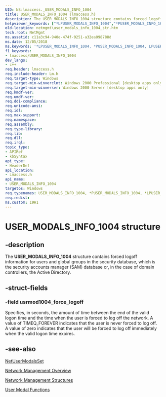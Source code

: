 ```yaml
---
UID: NS:lmaccess._USER_MODALS_INFO_1004
title: USER_MODALS_INFO_1004 (lmaccess.h)
description: The USER_MODALS_INFO_1004 structure contains forced logoff information for users and global groups in the security database, which is the security accounts manager (SAM) database or, in the case of domain controllers, the Active Directory.helpviewer_keywords: ["*LPUSER_MODALS_INFO_1004","*PUSER_MODALS_INFO_1004","LPUSER_MODALS_INFO_1004","LPUSER_MODALS_INFO_1004 structure pointer [Network Management]","PUSER_MODALS_INFO_1004","PUSER_MODALS_INFO_1004 structure pointer [Network Management]","USER_MODALS_INFO_1004","USER_MODALS_INFO_1004 structure [Network Management]","_win32_user_modals_info_1004_str","lmaccess/LPUSER_MODALS_INFO_1004","lmaccess/PUSER_MODALS_INFO_1004","lmaccess/USER_MODALS_INFO_1004","netmgmt.user_modals_info_1004_str"]
old-location: netmgmt\user_modals_info_1004_str.htm
tech.root: NetMgmt
ms.assetid: c11a3c94-940e-474f-9251-a32ea098788d
ms.date: 12/05/2018
ms.keywords: '*LPUSER_MODALS_INFO_1004, *PUSER_MODALS_INFO_1004, LPUSER_MODALS_INFO_1004, LPUSER_MODALS_INFO_1004 structure pointer [Network Management], PUSER_MODALS_INFO_1004, PUSER_MODALS_INFO_1004 structure pointer [Network Management], USER_MODALS_INFO_1004, USER_MODALS_INFO_1004 structure [Network Management], _win32_user_modals_info_1004_str, lmaccess/LPUSER_MODALS_INFO_1004, lmaccess/PUSER_MODALS_INFO_1004, lmaccess/USER_MODALS_INFO_1004, netmgmt.user_modals_info_1004_str'
f1_keywords:
- lmaccess/USER_MODALS_INFO_1004
dev_langs:
- c++
req.header: lmaccess.h
req.include-header: Lm.h
req.target-type: Windows
req.target-min-winverclnt: Windows 2000 Professional [desktop apps only]
req.target-min-winversvr: Windows 2000 Server [desktop apps only]
req.kmdf-ver: 
req.umdf-ver: 
req.ddi-compliance: 
req.unicode-ansi: 
req.idl: 
req.max-support: 
req.namespace: 
req.assembly: 
req.type-library: 
req.lib: 
req.dll: 
req.irql: 
topic_type:
- APIRef
- kbSyntax
api_type:
- HeaderDef
api_location:
- Lmaccess.h
api_name:
- USER_MODALS_INFO_1004
targetos: Windows
req.typenames: USER_MODALS_INFO_1004, *PUSER_MODALS_INFO_1004, *LPUSER_MODALS_INFO_1004
req.redist: 
ms.custom: 19H1
---
```


# USER_MODALS_INFO_1004 structure


## -description


The 
				<b>USER_MODALS_INFO_1004</b> structure contains forced logoff information for users and global groups in the security database, which is the security accounts manager (SAM) database or, in the case of domain controllers, the Active Directory.


## -struct-fields




### -field usrmod1004_force_logoff

Specifies, in seconds, the amount of time between the end of the valid logon time and the time when the user is forced to log off the network. A value of TIMEQ_FOREVER indicates that the user is never forced to log off. A value of zero indicates that the user will be forced to log off immediately when the valid logon time expires.


## -see-also




<a href="https://docs.microsoft.com/windows/desktop/api/lmaccess/nf-lmaccess-netusermodalsset">NetUserModalsSet</a>



<a href="https://docs.microsoft.com/windows/desktop/NetMgmt/network-management">Network Management Overview</a>



<a href="https://docs.microsoft.com/windows/desktop/NetMgmt/network-management-structures">Network Management Structures</a>



<a href="https://docs.microsoft.com/windows/desktop/NetMgmt/user-modal-functions">User Modal Functions</a>
 

 


